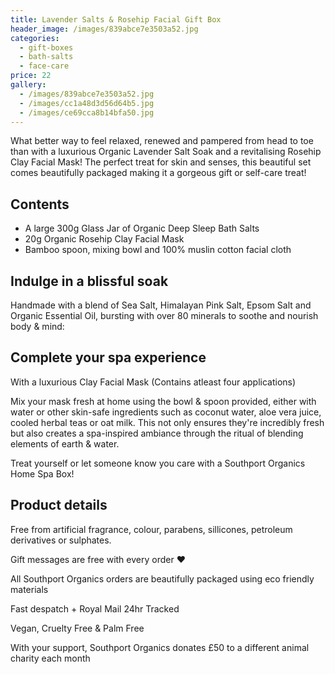 ```yaml
---
title: Lavender Salts & Rosehip Facial Gift Box
header_image: /images/839abce7e3503a52.jpg
categories:
  - gift-boxes
  - bath-salts
  - face-care
price: 22
gallery:
  - /images/839abce7e3503a52.jpg
  - /images/cc1a48d3d56d64b5.jpg
  - /images/ce69cca8b14bfa50.jpg
---
```

What better way to feel relaxed, renewed and pampered from head to toe than with a luxurious Organic Lavender Salt Soak and a revitalising Rosehip Clay Facial Mask! The perfect treat for skin and senses, this beautiful set comes beautifully packaged making it a gorgeous gift or self-care treat!

## Contents

- A large 300g Glass Jar of Organic Deep Sleep Bath Salts
- 20g Organic Rosehip Clay Facial Mask
- Bamboo spoon, mixing bowl and 100% muslin cotton facial cloth

## Indulge in a blissful soak

Handmade with a blend of Sea Salt, Himalayan Pink Salt, Epsom Salt and Organic Essential Oil, bursting with over 80 minerals to soothe and nourish body & mind:

## Complete your spa experience

With a luxurious Clay Facial Mask (Contains atleast four applications)

Mix your mask fresh at home using the bowl & spoon provided, either with water or other skin-safe ingredients such as coconut water, aloe vera juice, cooled herbal teas or oat milk. This not only ensures they're incredibly fresh but also creates a spa-inspired ambiance through the ritual of blending elements of earth & water.

Treat yourself or let someone know you care with a Southport Organics Home Spa Box! 

## Product details

Free from artificial fragrance, colour, parabens, sillicones, petroleum derivatives or sulphates.

Gift messages are free with every order ❤️ 

All Southport Organics orders are beautifully packaged using eco friendly materials

Fast despatch + Royal Mail 24hr Tracked

Vegan, Cruelty Free & Palm Free

With your support, Southport Organics donates £50 to a different animal charity each month
